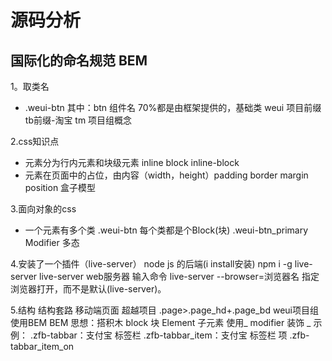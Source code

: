 # 源码分析
## 国际化的命名规范 BEM
1。取类名
- .weui-btn
其中：btn 组件名 70%都是由框架提供的，基础类
weui 项目前缀 tb前缀-淘宝 tm 项目组概念

2.css知识点
- 元素分为行内元素和块级元素 inline block inline-block
- 元素在页面中的占位，由内容（width，height）padding border margin
position 盒子模型

3.面向对象的css
- 一个元素有多个类
.weui-btn 每个类都是个Block(块)
.weui-btn_primary  Modifier 多态

4.安装了一个插件（live-server）
node js 的后端(i install安装)
npm i -g live-server
live-server web服务器
输入命令 live-server --browser=浏览器名    指定浏览器打开，而不是默认(live-server)。

5.结构
结构套路 移动端页面 超越项目
.page>.page_hd+.page_bd
weui项目组使用BEM
BEM 思想：搭积木
block 块
Element 子元素 使用_
modifier 装饰 _
示例：
.zfb-tabbar：支付宝 标签栏
.zfb-tabbar_item：支付宝 标签栏 项
.zfb-tabbar_item_on